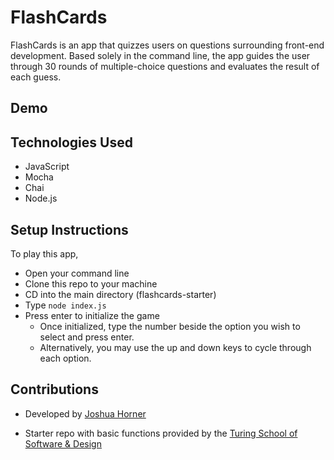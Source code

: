 # FlashCards

FlashCards is an app that quizzes users on questions surrounding front-end development. Based solely in the command line, the app guides the user through 30 rounds of multiple-choice questions and evaluates the result of each guess.

## Demo



## Technologies Used

- JavaScript
- Mocha
- Chai
- Node.js

## Setup Instructions

To play this app,
- Open your command line
- Clone this repo to your machine
- CD into the main directory (flashcards-starter)
- Type ```node index.js```
- Press enter to initialize the game
  - Once initialized, type the number beside the option you wish to select and press enter.
  - Alternatively, you may use the up and down keys to cycle through each option.

## Contributions

- Developed by [Joshua Horner](https://github.com/jphorner)

- Starter repo with basic functions provided by the [Turing School of Software & Design](https://turing.edu/)

